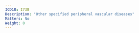 ```yaml
---
ICD10: I738
Description: "Other specified peripheral vascular diseases"
Matters: No
Weight: 0
---
```

